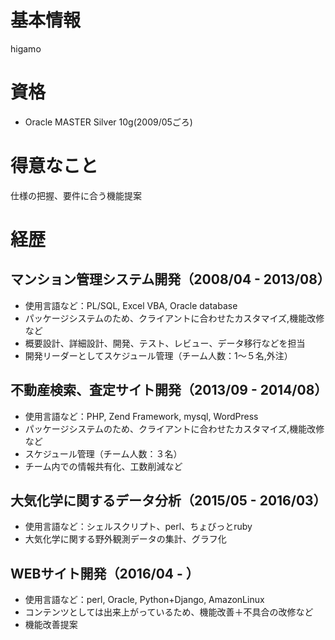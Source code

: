 # 基本情報
higamo

# 資格
- Oracle MASTER Silver 10g(2009/05ごろ)

# 得意なこと
仕様の把握、要件に合う機能提案

# 経歴
## マンション管理システム開発（2008/04 - 2013/08）
- 使用言語など：PL/SQL, Excel VBA, Oracle database
- パッケージシステムのため、クライアントに合わせたカスタマイズ,機能改修など
- 概要設計、詳細設計、開発、テスト、レビュー、データ移行などを担当
- 開発リーダーとしてスケジュール管理（チーム人数：1〜５名,外注）

## 不動産検索、査定サイト開発（2013/09 - 2014/08）
- 使用言語など：PHP, Zend Framework, mysql, WordPress
- パッケージシステムのため、クライアントに合わせたカスタマイズ,機能改修など
- スケジュール管理（チーム人数：３名）
- チーム内での情報共有化、工数削減など

## 大気化学に関するデータ分析（2015/05 - 2016/03）
- 使用言語など：シェルスクリプト、perl、ちょびっとruby
- 大気化学に関する野外観測データの集計、グラフ化

## WEBサイト開発（2016/04 - ）
- 使用言語など：perl, Oracle, Python+Django, AmazonLinux
- コンテンツとしては出来上がっているため、機能改善＋不具合の改修など
- 機能改善提案
